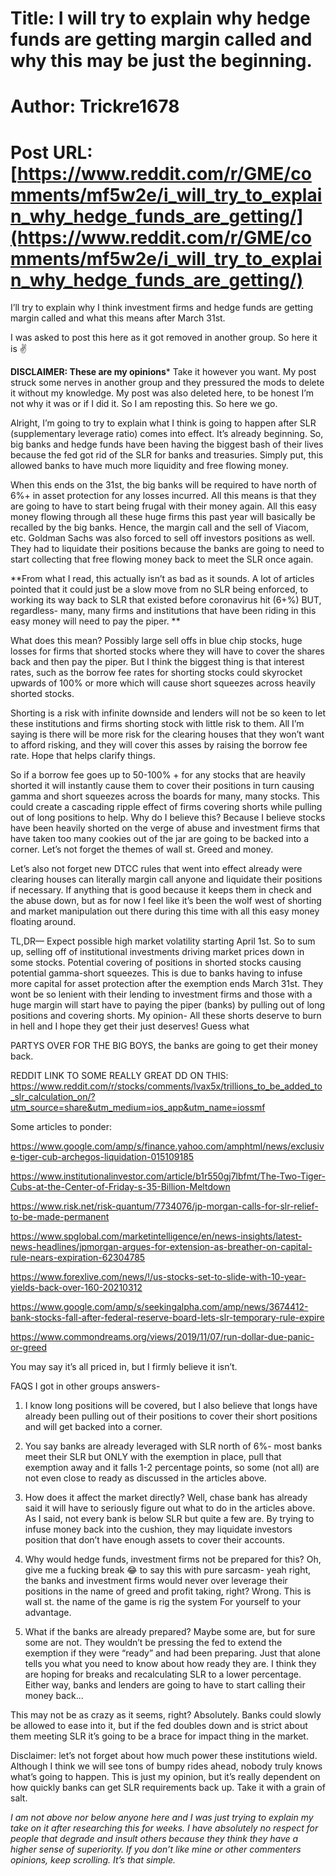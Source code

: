 # Title: I will try to explain why hedge funds are getting margin called and why this may be just the beginning.
# Author: Trickre1678
# Post URL: [https://www.reddit.com/r/GME/comments/mf5w2e/i_will_try_to_explain_why_hedge_funds_are_getting/](https://www.reddit.com/r/GME/comments/mf5w2e/i_will_try_to_explain_why_hedge_funds_are_getting/)


I’ll try to explain why I think investment firms and hedge funds are getting margin called and what this means after March 31st.

I was asked to post this here as it got removed in another group. So here it is ✌️

**DISCLAIMER: These are my opinions*** Take it however you want. My post struck some nerves in another group and they pressured the mods to delete it without my knowledge. My post was also deleted here, to be honest I’m not why it was or if I did it. So I am reposting this. So here we go. 

Alright, I’m going to try to explain what I think is going to happen after SLR (supplementary leverage ratio) comes into effect. It’s already beginning. So, big banks and hedge funds have been having the biggest bash of their lives because the fed got rid of the SLR for banks and treasuries. Simply put, this allowed banks to have much more liquidity and free flowing money. 

When this ends on the 31st, the big banks will be required to have north of 6%+ in asset protection for any losses incurred. All this means is that they are going to have to start being frugal with their money again. All this easy money flowing through all these huge firms this past year will basically be recalled by the big banks. Hence, the margin call and the sell of Viacom, etc. Goldman Sachs was also forced to sell off investors positions as well. They had to liquidate their positions because the banks are going to need to start collecting that free flowing money back to meet the SLR once again. 

**From what I read, this actually isn’t as bad as it sounds. A lot of articles pointed that it could just be a slow move from no SLR being enforced, to working its way back to SLR that existed before coronavirus hit (6+%) BUT, regardless- many, many firms and institutions that have been riding in this easy money will need to pay the piper. **

What does this mean? Possibly large sell offs in blue chip stocks, huge losses for firms that shorted stocks where they will have to cover the shares back and then pay the piper. But I think the biggest thing is that interest rates, such as the borrow fee rates for shorting stocks could skyrocket upwards of 100% or more which will cause short squeezes across heavily shorted stocks. 

Shorting is a risk with infinite downside and lenders will not be so keen to let these institutions and firms shorting stock with little risk to them. All I’m saying is there will be more risk for the clearing houses that they won’t want to afford risking, and they will cover this asses by raising the borrow fee rate. Hope that helps clarify things. 

So if a borrow fee goes up to 50-100% + for any  stocks that are heavily shorted it will instantly cause them to cover their positions in turn causing gamma and short squeezes across the boards for many, many stocks. This could create a cascading ripple effect of firms covering shorts while pulling out of long positions to help. Why do I believe this? Because I believe stocks have been heavily shorted on the verge of abuse and investment firms that have taken too many cookies out of the jar are going to be backed into a corner. Let’s not forget the themes of wall st. Greed and money. 

Let’s also not forget new DTCC rules that went into effect already were clearing houses can literally margin call anyone and liquidate their positions if necessary. If anything that is good because it keeps them in check and the abuse down, but as for now I feel like it’s been the wolf west of shorting and market manipulation out there during this time with all this easy money floating around.

TL,DR— Expect possible high market volatility starting April 1st.  So to sum up, selling off of institutional investments driving market prices down in some stocks. Potential covering of positions in shorted stocks causing potential gamma-short squeezes. This is due to banks having to infuse more capital for asset protection after the exemption ends March 31st. They wont be so lenient with their lending to investment firms and those with a huge margin will start have to paying the piper (banks) by pulling out of long positions and covering shorts. My opinion- All these shorts deserve to burn in hell and I hope they get their just deserves! Guess what 

PARTYS OVER FOR THE BIG BOYS, the banks are going to get their money back. 

REDDIT LINK TO SOME REALLY GREAT DD ON THIS: https://www.reddit.com/r/stocks/comments/lvax5x/trillions_to_be_added_to_slr_calculation_on/?utm_source=share&utm_medium=ios_app&utm_name=iossmf

Some articles to ponder: 

https://www.google.com/amp/s/finance.yahoo.com/amphtml/news/exclusive-tiger-cub-archegos-liquidation-015109185

https://www.institutionalinvestor.com/article/b1r550gj7lbfmt/The-Two-Tiger-Cubs-at-the-Center-of-Friday-s-35-Billion-Meltdown

https://www.risk.net/risk-quantum/7734076/jp-morgan-calls-for-slr-relief-to-be-made-permanent

https://www.spglobal.com/marketintelligence/en/news-insights/latest-news-headlines/jpmorgan-argues-for-extension-as-breather-on-capital-rule-nears-expiration-62304785

https://www.forexlive.com/news/!/us-stocks-set-to-slide-with-10-year-yields-back-over-160-20210312

https://www.google.com/amp/s/seekingalpha.com/amp/news/3674412-bank-stocks-fall-after-federal-reserve-board-lets-slr-temporary-rule-expire

https://www.commondreams.org/views/2019/11/07/run-dollar-due-panic-or-greed

You may say it’s all priced in, but I firmly believe it isn’t.

FAQS I got in other groups answers-

1. I know long positions will be covered, but I also believe that longs have already been pulling out of their positions to cover their short positions and will get backed into a corner.

2. You say banks are already leveraged with SLR north of 6%- most banks meet their SLR but ONLY with the exemption in place, pull that exemption away and it falls 1-2 percentage points, so some (not all) are not even close to ready as discussed in the articles above.

3. How does it affect the market directly? Well, chase bank has already said it will have to seriously figure out what to do in the articles above. As I said, not every bank is below SLR but quite a few are. By trying to infuse money back into the cushion, they may liquidate investors position that don’t have enough assets to cover their accounts. 

4. Why would hedge funds, investment firms not be prepared for this? Oh, give me a fucking break 😂 to say this with pure sarcasm- yeah right, the banks and investment firms would never over leverage their positions in the name of greed and profit taking, right? Wrong. This is wall st. the name of the game is rig the system For yourself to your advantage. 

5. What if the banks are already prepared? Maybe some are, but for sure some are not. They wouldn’t be pressing the fed to extend the exemption if they were “ready” and had been preparing. Just that alone tells you what you need to know about how ready they are. I think they are hoping for breaks and recalculating SLR to a lower percentage. Either way, banks and lenders  are going to have to start calling their money back...

This may not be as crazy as it seems, right? Absolutely. Banks could slowly be allowed to ease into it, but if the fed doubles down and is strict about them meeting SLR it’s going to be a brace for impact thing in the market. 


Disclaimer: let’s not forget about how much power these institutions wield. Although I think we will see tons of bumpy rides ahead, nobody truly knows what’s going to happen. This is just my opinion, but it’s really dependent on how quickly banks can get SLR requirements back up. Take it with a grain of salt.

*I am not above nor below anyone here and I was just trying to explain my take on it after researching this for weeks. I have absolutely no respect for people that degrade and insult others because they think they have a higher sense of superiority. If you don’t like mine or other commenters opinions, keep scrolling. It’s that simple.*